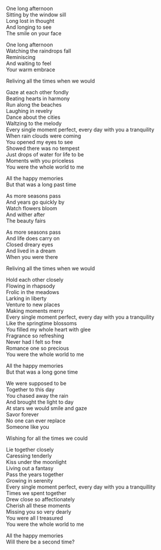 One long afternoon  
Sitting by the window sill  
Long lost in thought  
And longing to see  
The smile on your face  

One long afternoon  
Watching the raindrops fall  
Reminiscing  
And waiting to feel  
Your warm embrace  

Reliving all the times when we would  

Gaze at each other fondly  
Beating hearts in harmony  
Run along the beaches  
Laughing in revelry  
Dance about the cities  
Waltzing to the melody  
Every single moment perfect, every day with you a tranquility  
When rain clouds were coming  
You opened my eyes to see  
Showed there was no tempest  
Just drops of water for life to be  
Moments with you priceless  
You were the whole world to me  

All the happy memories  
But that was a long past time  

As more seasons pass  
And years go quickly by  
Watch flowers bloom  
And wither after  
The beauty fairs  

As more seasons pass  
And life does carry on  
Closed dreary eyes  
And lived in a dream  
When you were there  

Reliving all the times when we would  

Hold each other closely  
Flowing in rhapsody  
Frolic in the meadows  
Larking in liberty  
Venture to new places  
Making moments merry  
Every single moment perfect, every day with you a tranquility  
Like the springtime blossoms  
You filled my whole heart with glee  
Fragrance so refreshing  
Never had I felt so free  
Romance one so precious  
You were the whole world to me  

All the happy memories  
But that was a long gone time  

We were supposed to be  
Together to this day  
You chased away the rain  
And brought the light to day  
At stars we would smile and gaze  
Savor forever  
No one can ever replace  
Someone like you  

Wishing for all the times we could  

Lie together closely  
Caressing tenderly  
Kiss under the moonlight  
Living out a fantasy  
Pass the years together  
Growing in serenity  
Every single moment perfect, every day with you a tranquillity  
Times we spent together  
Drew close so affectionately  
Cherish all these moments  
Missing you so very dearly  
You were all I treasured  
You were the whole world to me  

All the happy memories  
Will there be a second time?